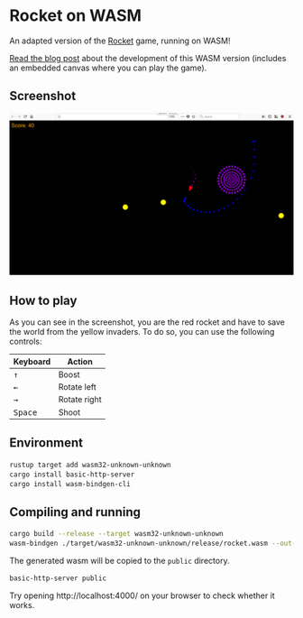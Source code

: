 Rocket on WASM
==============

An adapted version of the [Rocket](https://github.com/aochagavia/rocket) game, running on WASM!

[Read the blog post](https://aochagavia.github.io/blog/rocket---a-rust-game-running-on-wasm/)
about the development of this WASM version (includes an embedded canvas where you can play the game).

## Screenshot

![Screenshot](screenshots/gameplay1.png)

## How to play

As you can see in the screenshot, you are the red rocket and have to save the world from
the yellow invaders. To do so, you can use the following controls:

Keyboard                | Action
----------------------- | ------------
<kbd>&uparrow;</kbd>    | Boost
<kbd>&leftarrow;</kbd>  | Rotate left
<kbd>&rightarrow;</kbd> | Rotate right
<kbd>Space</kbd>        | Shoot

## Environment

```bash
rustup target add wasm32-unknown-unknown
cargo install basic-http-server
cargo install wasm-bindgen-cli
```

## Compiling and running

```bash
cargo build --release --target wasm32-unknown-unknown
wasm-bindgen ./target/wasm32-unknown-unknown/release/rocket.wasm --out-dir public/wasm --target web --no-typescript
```

The generated wasm will be copied to the `public` directory.

```bash
basic-http-server public
```

Try opening http://localhost:4000/ on your browser to check whether it works.
